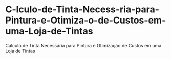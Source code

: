 # C-lculo-de-Tinta-Necess-ria-para-Pintura-e-Otimiza-o-de-Custos-em-uma-Loja-de-Tintas
Cálculo de Tinta Necessária para Pintura e Otimização de Custos em uma Loja de Tintas

